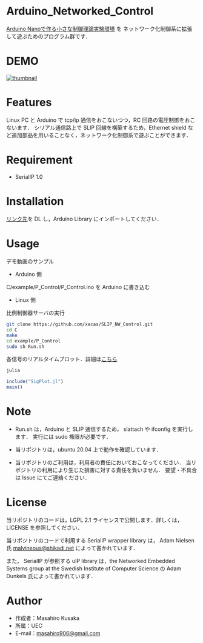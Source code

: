 # Arduino_Networked_Control

[Arduino Nanoで作る小さな制御理論実験環境](https://qiita.com/HppyCtrlEngnrng/items/38047016944f60724da8) を
ネットワーク化制御系に拡張して遊ぶためのプログラム群です．

# DEMO
 
 [![thumbnail](https://pbs.twimg.com/ext_tw_video_thumb/1294636262259748870/pu/img/Vcg0JoUhMITbztZ9.jpg)](https://twitter.com/i/status/1294636316978634752)
 
# Features
 
 Linux PC と Arduino で tcp/ip 通信をおこないつつ，RC 回路の電圧制御をおこないます．
 シリアル通信路上で SLIP 回線を構築するため，Ethernet shield など追加部品を用いることなく，ネットワーク化制御系で遊ぶことができます．
 
# Requirement
 
* SerialIP 1.0
 
# Installation

[リンク先](https://github.com/Inokinoki/SerialIP)を DL し，Arduino Library にインポートしてください．

# Usage
 
デモ動画のサンプル
 
* Arduino 側

C/example/P_Control/P_Control.ino を Arduino に書き込む

* Linux 側

比例制御器サーバの実行

```bash
git clone https://github.com/xacas/SLIP_NW_Control.git
cd C
make
cd example/P_Control
sudo sh Run.sh
```
 
 各信号のリアルタイムプロット．詳細は[こちら](https://qiita.com/lxacas/items/4f0ab61e59981dcb3cdd)
 
 ```bash
 julia
 ```
 
 ```julia
 include("SigPlot.jl")
 main()
 ```
 
# Note
 
 * Run.sh は，Arduino と SLIP 通信するため，
 slattach や ifconfig を実行します．
 実行には sudo 権限が必要です．
 
 * 当リポジトリは，ubuntu 20.04 上で動作を確認しています．
 
 * 当リポジトリのご利用は，利用者の責任においておこなってください．
 当リポジトリの利用により生じた損害に対する責任を負いません．
 要望・不具合は Issue にてご連絡ください．
 
# License
 
 当リポジトリのコードは，LGPL 2.1 ライセンスで公開します．詳しくは，LICENSE を参照してください．
 
 当リポジトリのコードで利用する SerialIP wrapper library は， Adam Nielsen 氏 <malvineous@shikadi.net>
によって書かれています．

また， SerialIP が参照する uIP library は，the Networked Embedded Systems group at the 
Swedish Institute of Computer Science の Adam Dunkels 氏によって書かれています．
 
# Author
 
* 作成者：Masahiro Kusaka
* 所属：UEC
* E-mail：masahiro906@gmail.com

